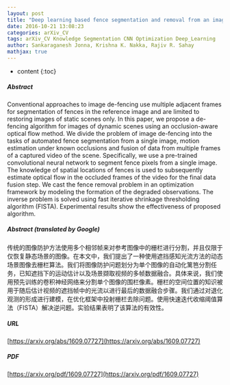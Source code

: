 ```yaml
---
layout: post
title: "Deep learning based fence segmentation and removal from an image using a video sequence"
date: 2016-10-21 13:08:23
categories: arXiv_CV
tags: arXiv_CV Knowledge Segmentation CNN Optimization Deep_Learning
author: Sankaraganesh Jonna, Krishna K. Nakka, Rajiv R. Sahay
mathjax: true
---
```


* content
{:toc}

##### Abstract
Conventional approaches to image de-fencing use multiple adjacent frames for segmentation of fences in the reference image and are limited to restoring images of static scenes only. In this paper, we propose a de-fencing algorithm for images of dynamic scenes using an occlusion-aware optical flow method. We divide the problem of image de-fencing into the tasks of automated fence segmentation from a single image, motion estimation under known occlusions and fusion of data from multiple frames of a captured video of the scene. Specifically, we use a pre-trained convolutional neural network to segment fence pixels from a single image. The knowledge of spatial locations of fences is used to subsequently estimate optical flow in the occluded frames of the video for the final data fusion step. We cast the fence removal problem in an optimization framework by modeling the formation of the degraded observations. The inverse problem is solved using fast iterative shrinkage thresholding algorithm (FISTA). Experimental results show the effectiveness of proposed algorithm.

##### Abstract (translated by Google)
传统的图像防护方法使用多个相邻帧来对参考图像中的栅栏进行分割，并且仅限于仅恢复静态场景的图像。在本文中，我们提出了一种使用遮挡感知光流方法的动态场景图像去栅栏算法。我们将图像防护问题划分为单个图像的自动化篱笆分割任务，已知遮挡下的运动估计以及场景撷取视频的多帧数据融合。具体来说，我们使用预先训练的卷积神经网络来分割单个图像的围栏像素。栅栏的空间位置的知识被用于随后估计视频的遮挡帧中的光流以进行最后的数据融合步骤。我们通过对退化观测的形成进行建模，在优化框架中投射栅栏去除问题。使用快速迭代收缩阈值算法（FISTA）解决逆问题。实验结果表明了该算法的有效性。

##### URL
[https://arxiv.org/abs/1609.07727](https://arxiv.org/abs/1609.07727)

##### PDF
[https://arxiv.org/pdf/1609.07727](https://arxiv.org/pdf/1609.07727)

